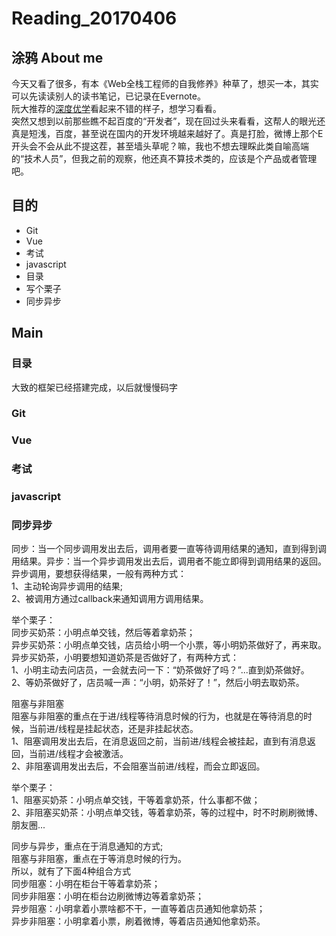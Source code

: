 # Reading_20170406
## 涂鸦 About me  <br>
今天又看了很多，有本《Web全栈工程师的自我修养》种草了，想买一本，其实可以先读读别人的读书笔记，已记录在Evernote。  
阮大推荐的[深度优学](http://cn.udacity.com/)看起来不错的样子，想学习看看。<br>
突然又想到以前那些瞧不起百度的“开发者”，现在回过头来看看，这帮人的眼光还真是短浅，百度，甚至说在国内的开发环境越来越好了。真是打脸，微博上那个E开头会不会从此不提这茬，甚至墙头草呢？嘛，我也不想去理睬此类自喻高端的“技术人员”，但我之前的观察，他还真不算技术类的，应该是个产品或者管理吧。 

## 目的   
- Git
- Vue
- 考试
- javascript
- 目录
- 写个栗子  
- 同步异步
## Main
### 目录  
大致的框架已经搭建完成，以后就慢慢码字


### Git

### Vue

### 考试

### javascript

### 同步异步
同步：当一个同步调用发出去后，调用者要一直等待调用结果的通知，直到得到调用结果。异步：当一个异步调用发出去后，调用者不能立即得到调用结果的返回。<br>
异步调用，要想获得结果，一般有两种方式：<br>
1、主动轮询异步调用的结果;<br>
2、被调用方通过callback来通知调用方调用结果。<br>

举个栗子：<br>
同步买奶茶：小明点单交钱，然后等着拿奶茶；<br>
异步买奶茶：小明点单交钱，店员给小明一个小票，等小明奶茶做好了，再来取。<br>
异步买奶茶，小明要想知道奶茶是否做好了，有两种方式：<br>
1、小明主动去问店员，一会就去问一下：“奶茶做好了吗？”...直到奶茶做好。<br>
2、等奶茶做好了，店员喊一声：“小明，奶茶好了！”，然后小明去取奶茶。<br>

阻塞与非阻塞<br>
阻塞与非阻塞的重点在于进/线程等待消息时候的行为，也就是在等待消息的时候，当前进/线程是挂起状态，还是非挂起状态。<br>
1、阻塞调用发出去后，在消息返回之前，当前进/线程会被挂起，直到有消息返回，当前进/线程才会被激活。<br>
2、非阻塞调用发出去后，不会阻塞当前进/线程，而会立即返回。<br>

举个栗子：<br>
1、阻塞买奶茶：小明点单交钱，干等着拿奶茶，什么事都不做；<br>
2、非阻塞买奶茶：小明点单交钱，等着拿奶茶，等的过程中，时不时刷刷微博、朋友圈...<br>

同步与异步，重点在于消息通知的方式;<br>
阻塞与非阻塞，重点在于等消息时候的行为。<br>
所以，就有了下面4种组合方式<br>
同步阻塞：小明在柜台干等着拿奶茶；<br>
同步非阻塞：小明在柜台边刷微博边等着拿奶茶；<br>
异步阻塞：小明拿着小票啥都不干，一直等着店员通知他拿奶茶；<br>
异步非阻塞：小明拿着小票，刷着微博，等着店员通知他拿奶茶。<br>
